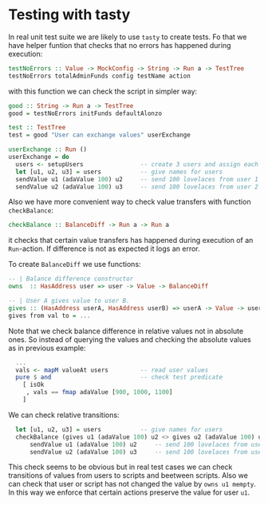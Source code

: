 # Testing with tasty

In real unit test suite we are likely to use `tasty` to create tests. Fo that we have
helper funtion that checks that no errors has happened during execution:

```haskell
testNoErrors :: Value -> MockConfig -> String -> Run a -> TestTree
testNoErrors totalAdminFunds config testName action
```

with this function we can check the script in simpler way:

```haskell
good :: String -> Run a -> TestTree
good = testNoErrors initFunds defaultAlonzo

test :: TestTree
test = good "User can exchange values" userExchange

userExchange :: Run ()
userExchange = do
  users <- setupUsers                -- create 3 users and assign each 1000 lovelaces
  let [u1, u2, u3] = users           -- give names for users
  sendValue u1 (adaValue 100) u2     -- send 100 lovelaces from user 1 to user 2
  sendValue u2 (adaValue 100) u3     -- send 100 lovelaces from user 2 to user 3
```

Also we have more convenient way to check value transfers with function `checkBalance`:

```haskell
checkBalance :: BalanceDiff -> Run a -> Run a
```

it checks that certain value transfers has happened during execution of an `Run`-action.
If difference is not as expected it logs an error.


To create `BalanceDiff` we use functions:

```haskell
-- | Balance difference constructor
owns  :: HasAddress user => user -> Value -> BalanceDiff

-- | User A gives value to user B.
gives :: (HasAddress userA, HasAddress userB) => userA -> Value -> userB -> BalanceDiff
gives from val to = ...
```

Note that we check balance difference in relative values not in absolute ones. 
So instead of querying the values and checking the absolute values as in previous example:

```haskell
  ...
  vals <- mapM valueAt users         -- read user values
  pure $ and                         -- check test predicate
    [ isOk
     , vals == fmap adaValue [900, 1000, 1100]
    ]
```

We can check relative transitions:

```haskell
  let [u1, u2, u3] = users           -- give names for users
  checkBalance (gives u1 (adaValue 100) u2 <> gives u2 (adaValue 100) u3) $ do
      sendValue u1 (adaValue 100) u2     -- send 100 lovelaces from user 1 to user 2
      sendValue u2 (adaValue 100) u3     -- send 100 lovelaces from user 2 to user 3
```

This check seems to be obvious but in real test cases we can check 
transitions of values from users to scripts and beetween scripts.
Also we can check that user or script has not changed the value by `owns u1 mempty`.
In this way we enforce that certain actions preserve the value for user `u1`.



